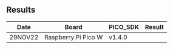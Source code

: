 ## Results

|   Date  | Board                | PICO_SDK | Result |
| ------- | -------------------- | -------  | ------ |
| 29NOV22 | Raspberry Pi Pico W  | v1.4.0   |    |

